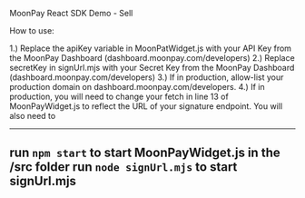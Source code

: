 MoonPay React SDK Demo - Sell

How to use:

1.) Replace the apiKey variable in MoonPatWidget.js with your API Key from the MoonPay Dashboard (dashboard.moonpay.com/developers)
2.) Replace secretKey in signUrl.mjs with your Secret Key from the MoonPay Dashboard (dashboard.moonpay.com/developers)
3.) If in production, allow-list your production domain on dashboard.moonpay.com/developers.
4.) If in production, you will need to change your fetch in line 13 of MoonPayWidget.js to reflect the URL of your signature endpoint.
    You will also need to 

-----
run `npm start` to start MoonPayWidget.js in the /src folder
run `node signUrl.mjs` to start signUrl.mjs
-----